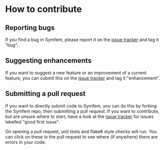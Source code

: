 # How to contribute

## Reporting bugs
If you find a bug in Symfem, please report it on the [issue tracker](https://github.com/mscroggs/symfem/issues)
and tag it "bug".

## Suggesting enhancements
If you want to suggest a new feature or an improvement of a current feature, you can submit this
on the [issue tracker](https://github.com/mscroggs/symfem/issues) and tag it "enhancement".

## Submitting a pull request
If you want to directly submit code to Symfem, you can do this by forking the Symfem repo, then submitting a pull request.
If you want to contribute, but are unsure where to start, have a look at the
[issue tracker](https://github.com/mscroggs/symfem/issues) for issues labelled "good first issue".

On opening a pull request, unit tests and flake8 style checks will run. You can click on these in the pull request
to see where (if anywhere) there are errors in your code.
